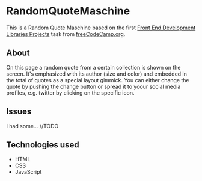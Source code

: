 # RandomQuoteMaschine

This is a Random Quote Maschine based on the first [Front End Development Libraries Projects](https://www.freecodecamp.org/learn/front-end-development-libraries/#front-end-development-libraries-projects) task from [freeCodeCamp.org](https://www.freecodecamp.org/).

## About

On this page a random quote from a certain collection is shown on the screen. It's emphasized with its author (size and color) and embedded in 
the total of quotes as a special layout gimmick. You can either change the quote by pushing the change button or spread it to yoour social media profiles, e.g. twitter by clicking on the specific icon.

## Issues

I had some...
//TODO

## Technologies used

* HTML
* CSS
* JavaScript
